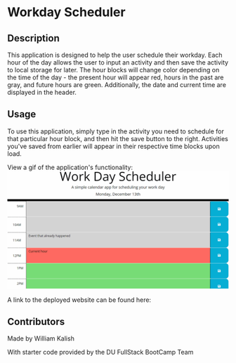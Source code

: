 # Workday Scheduler

## Description
This application is designed to help the user schedule their workday. Each hour of the day allows the user to input an activity and then save the activity to local storage for later. The hour blocks will change color depending on the time of the day - the present hour will appear red, hours in the past are gray, and future hours are green. Additionally, the date and current time are displayed in the header.

## Usage
To use this application, simply type in the activity you need to schedule for that particular hour block, and then hit the save button to the right. Activities you've saved from earlier will appear in their respective time blocks upon load. 

View a gif of the application's functionality:
![application gif](assets/workday_scheduler.gif)

A link to the deployed website can be found here:

## Contributors
Made by William Kalish

With starter code provided by the DU FullStack BootCamp Team